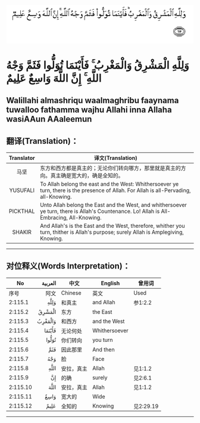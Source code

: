 ![002:115](images/002_115.gif)

#   وَلِلَّهِ الْمَشْرِقُ وَالْمَغْرِبُ ۚ فَأَيْنَمَا تُوَلُّوا فَثَمَّ وَجْهُ اللَّهِ ۚ إِنَّ اللَّهَ وَاسِعٌ عَلِيمٌ 

## Walillahi almashriqu waalmaghribu faaynama tuwalloo fathamma wajhu Allahi inna Allaha wasiAAun AAaleemun

## 翻译(Translation)：

| Translator | 译文(Translation)                                            |
|:----------:| ------------------------------------------------------------ |
| 马坚       | 东方和西方都是真主的；无论你们转向哪方，那里就是真主的方向。真主确是宽大的，确是全知的。 |
| YUSUFALI   | To Allah belong the east and the West: Whithersoever ye turn, there is the presence of Allah. For Allah is all-Pervading, all-Knowing. |
| PICKTHAL   | Unto Allah belong the East and the West, and whithersoever ye turn, there is Allah's Countenance. Lo! Allah is All-Embracing, All-Knowing. |
| SHAKIR     | And Allah's is the East and the West, therefore, whither you turn, thither is Allah's purpose; surely Allah is Amplegiving, Knowing. |

---

## 对位释义(Words Interpretation)：

| No       | العربية | 中文       | English       | 曾用词    |
| -------- | ------: | ---------- | ------------- | --------- |
| 序号     |    阿文 | Chinese    | 英文          | Used      |
| 2:115.1  |    وَلِلَّهِ | 和真主     | and Allah     | 参1:2.2   |
| 2:115.2  |  الْمَشْرِقُ | 东方       | the East      |           |
| 2:115.3  | وَالْمَغْرِبُ | 和西方     | and the West  |           |
| 2:115.4  |  فَأَيْنَمَا | 无论何处   | Whithersoever |           |
| 2:115.5  |   تُوَلُّوا | 你们转向   | you turn      |           |
| 2:115.6  |     فَثَمَّ | 因此那里   | And then      |           |
| 2:115.7  |     وَجْهُ | 脸         | Face          |           |
| 2:115.8  |    اللَّهِ | 安拉，真主 | Allah         | 见1:1.2   |
| 2:115.9  |      إِنَّ | 的确       | surely        | 见2:6.1   |
| 2:115.10 |    اللَّهَ | 安拉，真主 | Allah         | 见1:1.2   |
| 2:115.11 |    وَاسِعٌ | 宽大的     | Wide          |           |
| 2:115.12 |    عَلِيمٌ | 全知的     | Knowing       | 见2:29.19 |

---
